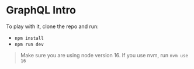 # GraphQL Intro
To play with it, clone the repo and run:

- `npm install`
- `npm run dev`

> Make sure you are using node version 16. If you use nvm, run `nvm use 16`
